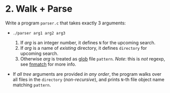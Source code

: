 # 2. Walk + Parse

Write a program `parser.c` that takes exactly 3 arguments:

* `./parser arg1 arg2 arg3`
  1. If _arg_ is an integer number, it defines `N` for the upcoming search.
  1. If _arg_ is a name of _existing_ directory, it defines `directory` for upcoming search.
  1. Otherwise _arg_ is treated as [glob](https://man7.org/linux/man-pages/man7/glob.7.html)
     file `pattern`. _Note_: this is _not_ regexp,
     see [fnmatch](https://man7.org/linux/man-pages/man3/fnmatch.3.html) for more info.

* If _all tree_ arguments are provided _in any order_,
  the program walks over all files in the `directory` (_non-recursive_),
  and prints `N`-th file object name matching `pattern`.

